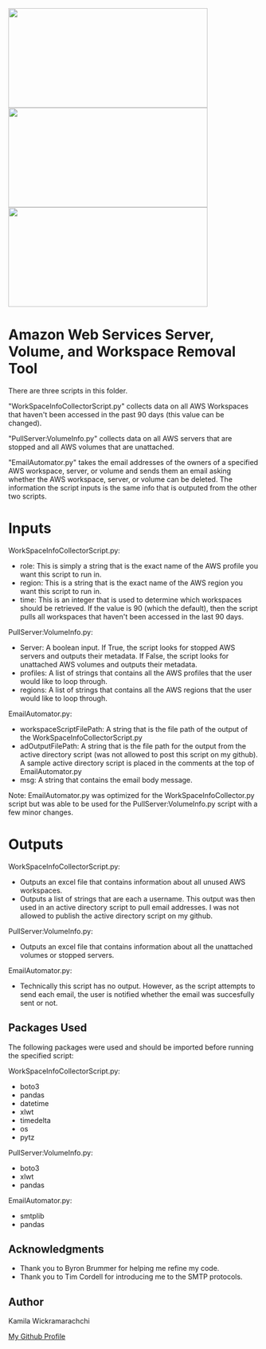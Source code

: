 <img src="https://upload.wikimedia.org/wikipedia/commons/1/1d/AmazonWebservices_Logo.svg" width="400" height="200">
<img src="https://imgix.datadoghq.com/img/about/presskit/logo-h/logo_horizontal_white.png" width="400" height="200">
<img src="https://www.tanium.com/uploads/Tanium-Logo-FullColor-Positive.jpg" width="400" height="200">


# Amazon Web Services Server, Volume, and Workspace Removal Tool

There are three scripts in this folder.

"WorkSpaceInfoCollectorScript.py" collects data on all AWS Workspaces that haven't been accessed in the past 90 days (this value can be changed).

"PullServer:VolumeInfo.py" collects data on all AWS servers that are stopped and all AWS volumes that are unattached.

"EmailAutomator.py" takes the email addresses of the owners of a specified AWS workspace, server, or volume and sends them an email asking whether the AWS workspace, server, or volume can be deleted. The information the script inputs is the same info that is outputed from the other two scripts.

# Inputs

WorkSpaceInfoCollectorScript.py:

* role: This is simply a string that is the exact name of the AWS profile you want this script to run in.
* region: This is a string that is the exact name of the AWS region you want this script to run in.
* time: This is an integer that is used to determine which workspaces should be retrieved. If the value is 90 (which the default), then the script pulls all workspaces that haven't been accessed in the last 90 days.

PullServer:VolumeInfo.py:

* Server: A boolean input. If True, the script looks for stopped AWS servers and outputs their metadata. If False, the script looks for unattached AWS volumes and outputs their metadata.
* profiles: A list of strings that contains all the AWS profiles that the user would like to loop through.
* regions: A list of strings that contains all the AWS regions that the user would like to loop through.

EmailAutomator.py:

* workspaceScriptFilePath: A string that is the file path of the output of the WorkSpaceInfoCollectorScript.py
* adOutputFilePath: A string that is the file path for the output from the active directory script (was not allowed to post this script on my github). A sample active directory script is placed in the comments at the top of EmailAutomator.py
* msg: A string that contains the email body message.

Note: EmailAutomator.py was optimized for the WorkSpaceInfoCollector.py script but was able to be used for the PullServer:VolumeInfo.py script with a few minor changes.
  
# Outputs  
   
WorkSpaceInfoCollectorScript.py:

* Outputs an excel file that contains information about all unused AWS workspaces.
* Outputs a list of strings that are each a username. This output was then used in an active directory script to pull email addresses. I was not allowed to publish the active directory script on my github.

PullServer:VolumeInfo.py:

* Outputs an excel file that contains information about all the unattached volumes or stopped servers.

EmailAutomator.py:

* Technically this script has no output. However, as the script attempts to send each email, the user is notified whether the email was succesfully sent or not.

## Packages Used

The following packages were used and should be imported before running the specified script:

WorkSpaceInfoCollectorScript.py:

* boto3
* pandas
* datetime
* xlwt
* timedelta
* os
* pytz

PullServer:VolumeInfo.py:

* boto3
* xlwt
* pandas

EmailAutomator.py:

* smtplib
* pandas

## Acknowledgments

* Thank you to Byron Brummer for helping me refine my code.
* Thank you to Tim Cordell for introducing me to the SMTP protocols.

## Author

Kamila Wickramarachchi 

[My Github Profile](https://github.com/lakith7)
